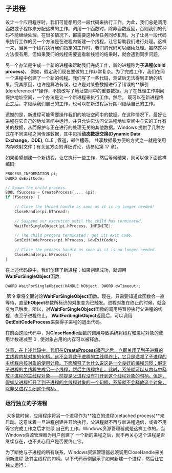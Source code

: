 ## 子进程

​		设计一个应用程序时，我们可能想用另一段代码来执行工作。为此，我们总是调用函数或子程序来分配这样的工作。调用一个函数时，除非函数返回，否则我们的代码不能继续处理。在很多情况下，都需要这种单任务同步机制。为了让另一段代码来执行工作的另一个方法是在进程内新建一个线程，让它帮助我们进行处理。这样一来，当另一个线程执行我们指定的工作时，我们的代码可以继续处理。虽然这种方法很有用，但如果我们的线程需要査看新线程的结果时，就会遇到同步问题。

​		另一个办法是生成一个新的进程来帮助我们完成工作，新的进程称为**子进程(child process)**。 例如，假定我们现在要做的工作非常复杂。为了完成工作，我们在同一个进程中创建了一个新的线程。我们写了一些代码，测试后无法得到正确的结果。究其原因，也许是算法有误，也许是对某些数据进行了错误的**解引(dereference)**操作，不慎改写了地址空间中的重要数据。为了在处理工作期间保护地址空间，一个办法是让一个新进程来执行工作。然后， 既可以在新进程终止之后，才继续我们自己的工作，也可以在新进程运行期间继续自己的工作。

​		遗憾的是，新进程可能需要操作我们的地址空间中的数据。在这种情况下，最好让进程在它自己的地址空间中运行，并只允许它访问父进程地址空间中与它的工作有关的数据，从而保护与正在进行的处理无关的其他数据。Windows 提供了几种方式在不同进程之间传递数据，其中包括**动态数据交换(Dynamic Data Exchange，DDE)**, OLE , 管道，邮件槽等。 共享数据最方便的方式之一就是使用内存映射文件 ( 有关这方面的详细讨论，请参见第 17 章)。

​		如果希望创建一个新线程，让它执行一些工作，然后等候结果，则可以像下面这样编码:

```c
PROCESS_INFORMATION pi;
DWORD dwExitCode;

// Spawn the child process.
BOOL fSuccess = CreateProcess{..., &pi);
if (fSuccess) {
    
    // Close the thread handle as soon as it is no longer needed! 
    CloseHandle(pi.hThread);
    
    // Suspend our execution until the child has terminated. 
    WaitForSingleObject(pi.hProcess, INFINITE);
    
    // The child process terminated； get its exit code. 
    GetExitCodeProcess(pi.hProcess, &dwExitCode);
    
    // Close the process handle as soon as it is no longer needed.
    CloseHandle(pi.hProcess);
}
```

​		在上述代码段中，我们创建了新进程；如果创建成功，就调用**WaitForSingleObject**函数:

```c
DWORD WaitForSingleObject(HANDLE hObject, DWORD dwTimeout);
```

​		第 9 章将全面讨论**WaitForSingleObject**函数。现在，只需要知道此函数会一直等待，直至**hObject**参数所标识的对象变为已触发。进程对象在终止的时候，就会变为已触发。所以，对**WaitForSingleObject**函数的调用将暂停执行父进程的线程，直至子进程终止。 **WaitForSingleObject**返回后，可以调用**GetExitCodeProcess**来获得子进程的退出代码。

​		在前面这段代码中，对**CloseHandle**函数的调用导致系统将线程和进程对象的使用计数递减至 0 , 使对象占用的内存可以被释放。

​		<u>注意，在上述代码中，我们在**CreateProcess**返回之后，立即关闭了到子进程的主线程内核对象的句柄。这不会导致子进程的主线程终止，它只是递减了子进程的主线程内核对象的使用计数。下面解释了为什么说这是一个良好的编程习惯：假定子进程的主线程生成另一个线程，然后主线程终止。此时，系统就可以从内存中释放子进程的主线程对象——前提是父进程没有打开到这个线程对象的句柄。但是，假如父进程打开了到子进程的主线程对象的一个句柄，系统就不会释放这个对象，除非父进程关闭这个句柄。</u>



### 运行独立的子进程

​		大多数时候，应用程序将另一个进程作为**独立的进程(detached process)**来启动。这意味着一旦进程创建并开始执行，父进程就不再与新进程通信，或者不用等它完成工作之后才继续 自己的工作。Windows资源管理器就是这样工作的。当Windows资源管理器为用户创建了 一个新的进程之后，就不再关心这个进程是否继续存在，也不关心用户是否要终止它。

为了断绝与子进程的所有联系，Windows资源管理器必须调用CloseHandle来关闭新进程 及其主线程的句柄。以下代码示例展示了如何新建一个进程，然后让它独立运行：